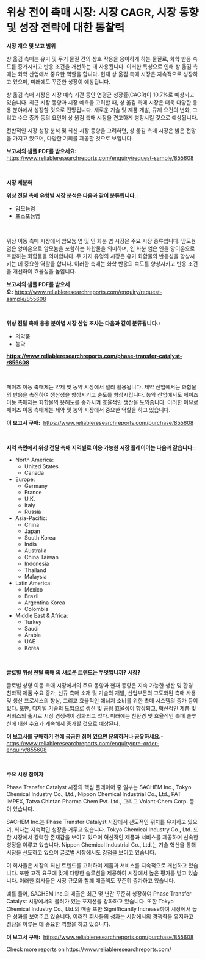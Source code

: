 <p><h1>위상 전이 촉매 시장: 시장 CAGR, 시장 동향 및 성장 전략에 대한 통찰력</h1></p><p><strong>시장 개요 및 보고 범위</strong></p>
<p><p>상 옮김 촉매는 유기 및 무기 물질 간의 상호 작용을 용이하게 하는 물질로, 화학 반응 속도를 증가시키고 반응 조건을 개선하는 데 사용됩니다. 이러한 특성으로 인해 상 옮김 촉매는 화학 산업에서 중요한 역할을 합니다. 현재 상 옮김 촉매 시장은 지속적으로 성장하고 있으며, 미래에도 꾸준한 성장이 예상됩니다.</p><p>상 옮김 촉매 시장은 시장 예측 기간 동안 연평균 성장률(CAGR)이 10.7%로 예상되고 있습니다. 최근 시장 동향과 시장 예측을 고려할 때, 상 옮김 촉매 시장은 더욱 다양한 응용 분야에서 성장할 것으로 전망됩니다. 새로운 기술 및 제품 개발, 규제 요건의 변화, 그리고 수요 증가 등의 요인이 상 옮김 촉매 시장을 견고하게 성장시킬 것으로 예상됩니다.</p><p>전반적인 시장 성장 분석 및 최신 시장 동향을 고려하면, 상 옮김 촉매 시장은 밝은 전망을 가지고 있으며, 다양한 기회를 제공할 것으로 보입니다.</p></p>
<p><strong>보고서의 샘플 PDF를 받으세요:</strong> <a href="https://www.reliableresearchreports.com/enquiry/request-sample/855608">https://www.reliableresearchreports.com/enquiry/request-sample/855608</a></p>
<p>&nbsp;</p>
<p><strong>시장 세분화</strong></p>
<p><strong>위상 전달 촉매 유형별 시장 분석은 다음과 같이 분류됩니다.:</strong></p>
<p><ul><li>암모늄염</li><li>포스포늄염</li></ul></p>
<p>&nbsp;</p>
<p><p>위상 이동 촉매 시장에서 암모늄 염 및 인 화분 염 시장은 주요 시장 종류입니다. 암모늄 염은 양이온으로 암모늄을 포함하는 화합물을 의미하며, 인 화분 염은 인을 양이온으로 포함하는 화합물을 의미합니다. 두 가지 유형의 시장은 유기 화합물의 반응성을 향상시키는 데 중요한 역할을 합니다. 이러한 촉매는 화학 반응의 속도를 향상시키고 반응 조건을 개선하여 효율성을 높입니다.</p></p>
<p><strong>보고서의 샘플 PDF를 받으세요:</strong>&nbsp;<a href="https://www.reliableresearchreports.com/enquiry/request-sample/855608">https://www.reliableresearchreports.com/enquiry/request-sample/855608</a></p>
<p>&nbsp;</p>
<p><strong> 위상 전달 촉매 응용 분야별 시장 산업 조사는 다음과 같이 분류됩니다.:</strong></p>
<p><ul><li>의약품</li><li>농약</li></ul></p>
<p><strong><a href="https://www.reliableresearchreports.com/phase-transfer-catalyst-r855608">https://www.reliableresearchreports.com/phase-transfer-catalyst-r855608</a></strong></p>
<p>&nbsp;</p>
<p><p>페이즈 이동 촉매제는 약제 및 농약 시장에서 널리 활용됩니다. 제약 산업에서는 화합물의 반응을 촉진하여 생산성을 향상시키고 순도를 향상시킵니다. 농약 산업에서도 페이즈 이동 촉매제는 화합물의 용해도를 증가시켜 효율적인 생산을 도와줍니다. 이러한 이유로 페이즈 이동 촉매제는 제약 및 농약 시장에서 중요한 역할을 하고 있습니다.</p></p>
<p><strong>이 보고서 구매:</strong>&nbsp; <a href="https://www.reliableresearchreports.com/purchase/855608">https://www.reliableresearchreports.com/purchase/855608</a></p>
<p>&nbsp;</p>
<p><strong>지역 측면에서 위상 전달 촉매 지역별로 이용 가능한 시장 플레이어는 다음과 같습니다.:</strong></p>
<p><ul>
    <li>
        North America:
        <ul>
            <li>United States</li>
            <li>Canada</li>
        </ul>
    </li>
    <li>
        Europe:
        <ul>
            <li>Germany</li>
            <li>France</li>
            <li>U.K.</li>
            <li>Italy</li>
            <li>Russia</li>
        </ul>
    </li>
    <li>
        Asia-Pacific:
        <ul>
            <li>China</li>
            <li>Japan</li>
            <li>South Korea</li>
            <li>India</li>
            <li>Australia</li>
            <li>China Taiwan</li>
            <li>Indonesia</li>
            <li>Thailand</li>
            <li>Malaysia</li>
        </ul>
    </li>
    <li>
        Latin America:
        <ul>
            <li>Mexico</li>
            <li>Brazil</li>
            <li>Argentina Korea</li>
            <li>Colombia</li>
        </ul>
    </li>
    <li>
        Middle East & Africa:
        <ul>
            <li>Turkey</li>
            <li>Saudi</li>
            <li>Arabia</li>
            <li>UAE</li>
            <li>Korea</li>
        </ul>
    </li>
    </ul></p>
<p>&nbsp;</p>
<p><strong>글로벌 위상 전달 촉매 의 새로운 트렌드는 무엇입니까? 시장?</strong></p>
<p><p>글로벌 상향 이동 촉매 시장에서의 주요 동향과 현재 동향은 지속 가능한 생산 및 환경 친화적 제품 수요 증가, 신규 촉매 소재 및 기술의 개발, 산업부문의 고도화된 촉매 사용 및 생산 프로세스의 향상, 그리고 효율적인 에너지 소비를 위한 촉매 시스템의 증가 등이 있다. 또한, 디지털 기술의 도입으로 생산 및 공정 효율성이 향상되고, 혁신적인 제품 및 서비스의 출시로 시장 경쟁력이 강화되고 있다. 미래에는 친환경 및 효율적인 촉매 솔루션에 대한 수요가 계속해서 증가할 것으로 예상된다.</p></p>
<p><strong>이 보고서를 구매하기 전에 궁금한 점이 있으면 문의하거나 공유하세요.</strong>- <a href="https://www.reliableresearchreports.com/enquiry/pre-order-enquiry/855608">https://www.reliableresearchreports.com/enquiry/pre-order-enquiry/855608</a></p>
<p>&nbsp;</p>
<p><strong>주요 시장 참여자</strong></p>
<p><p>Phase Transfer Catalyst 시장의 핵심 플레이어 중 일부는 SACHEM Inc., Tokyo Chemical Industry Co., Ltd., Nippon Chemical Industrial Co., Ltd., PAT IMPEX, Tatva Chintan Pharma Chem Pvt. Ltd., 그리고 Volant-Chem Corp. 등이 있습니다. </p><p>SACHEM Inc.는 Phase Transfer Catalyst 시장에서 선도적인 위치를 유지하고 있으며, 회사는 지속적인 성장을 거두고 있습니다. Tokyo Chemical Industry Co., Ltd. 또한 시장에서 강력한 존재감을 보이고 있으며 혁신적인 제품과 서비스를 제공하며 신속한 성장을 이루고 있습니다. Nippon Chemical Industrial Co., Ltd.는 기술 혁신을 통해 시장을 선도하고 있으며 글로벌 시장에서도 강점을 보이고 있습니다.</p><p>이 회사들은 시장의 최신 트렌드를 고려하여 제품과 서비스를 지속적으로 개선하고 있습니다. 또한 고객 요구에 맞게 다양한 솔루션을 제공하여 시장에서 높은 평가를 받고 있습니다. 이러한 회사들은 시장 규모와 함께 매출액도 꾸준히 증가하고 있습니다.</p><p>예를 들어, SACHEM Inc.의 매출은 최근 몇 년간 꾸준히 성장하여 Phase Transfer Catalyst 시장에서의 몰려가 있는 포지션을 강화하고 있습니다. 또한 Tokyo Chemical Industry Co., Ltd.의 매출 또한 Signifficantly Increase하여 시장에서 높은 성과를 보여주고 있습니다. 이러한 회사들의 성과는 시장에서의 경쟁력을 유지하고 성장을 이루는 데 중요한 역할을 하고 있습니다.</p></p>
<p><strong>이 보고서 구매:</strong>&nbsp;&nbsp;<a href="https://www.reliableresearchreports.com/purchase/855608">https://www.reliableresearchreports.com/purchase/855608</a></p>
<p>Check more reports on https://www.reliableresearchreports.com/</p>